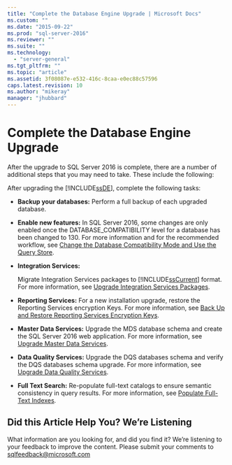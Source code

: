 ```yaml
---
title: "Complete the Database Engine Upgrade | Microsoft Docs"
ms.custom: ""
ms.date: "2015-09-22"
ms.prod: "sql-server-2016"
ms.reviewer: ""
ms.suite: ""
ms.technology: 
  - "server-general"
ms.tgt_pltfrm: ""
ms.topic: "article"
ms.assetid: 3f08087e-e532-416c-8caa-e0ec88c57596
caps.latest.revision: 10
ms.author: "mikeray"
manager: "jhubbard"
---
```

# Complete the Database Engine Upgrade
  After the upgrade to SQL Server 2016 is complete, there are a number of additional steps that you may need to take. These include the following:  
  
 After upgrading the [!INCLUDE[ssDE](../../../a9notintoc/includes/ssde-md.md)], complete the following tasks:  
  
-   **Backup your databases:** Perform a full backup of each upgraded database.  
  
-   **Enable new features:** In SQL Server 2016, some changes are only enabled once the DATABASE_COMPATIBILITY level for a database has been changed to 130.  For more information and for the recommended workflow, see [Change the Database Compatibility Mode and Use the Query Store](../../../database-engine/install/windows/change-the-database-compatibility-mode-and-use-the-query-store.md).  
  
-   **Integration Services:**  
  
     Migrate Integration Services packages to [!INCLUDE[ssCurrent](../../../a9notintoc/includes/sscurrent-md.md)] format. For more information, see [Upgrade Integration Services Packages](../../../integration-services/install/windows/upgrade-integration-services-packages.md).  
  
-   **Reporting Services:** For a new installation upgrade, restore the Reporting Services  encryption Keys. For more information, see [Back Up and Restore Reporting Services Encryption Keys](../../../reporting-services/install/windows/ssrs-encryption-keys-back-up-and-restore-encryption-keys.md).  
  
-   **Master Data Services:**  Upgrade the MDS database schema and create the SQL Server 2016 web application. For more information, see [Upgrade Master Data Services](../../../database-engine/install/windows/upgrade-master-data-services.md).  
  
-   **Data Quality Services:** Upgrade the DQS databases schema and verify the DQS databases schema upgrade. For more information, see [Upgrade Data Quality Services](../../../database-engine/install/windows/upgrade-data-quality-services.md).  
  
-   **Full Text Search:** Re-populate full-text catalogs to ensure semantic consistency in query results. For more information, see [Populate Full-Text Indexes](../../../relational-databases/search/populate-full-text-indexes.md).  
  
## Did this Article Help You? We’re Listening  
 What information are you looking for, and did you find it? We’re listening to your feedback to improve the content. Please submit your comments to [sqlfeedback@microsoft.com](mailto:sqlfeedback@microsoft.com?subject=Your%20feedback%20about%20the%20Complete%20the%20Database%20Engine%20Upgrade%20page)  
  
  
